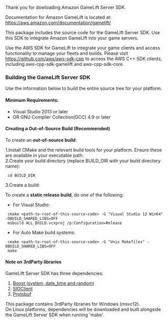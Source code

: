 Thank you for dowloading Amazon GameLift Server SDK.

Documentation for Amazon GameLift is located at:
https://aws.amazon.com/documentation/gamelift/


This package includes the source code for the GameLift Server SDK. Use this SDK to integrate Amazon GameLift into your game servers.

Use the AWS SDK for GameLift to integrate your game clients and access functionality to manage your fleets and builds. Please visit https://github.com/aws/aws-sdk-cpp to access the AWS C++ SDK clients, including aws-cpp-sdk-gamelift and aws-cpp-sdk-core.

### Building the GameLift Server SDK
Use the information below to build the entire source tree for your platform.

#### Minimum Requirements:
* Visual Studio 2013 or later
* OR GNU Compiler Collection(GCC) 4.9 or later

#### Creating a Out-of-Source Build (Recommended)
To create an **out-of-source build**:

1.Install CMake and the relevant build tools for your platform. Ensure these are available in your executable path.  
2.Create your build directory (replace BUILD_DIR with your build directory name):

```
 cd BUILD_DIR
```

3.Create a build:

To create a **static release build**, do one of the following:  
- For Visual Studio:
```
 cmake <path-to-root-of-this-source-code> -G "Visual Studio 12 Win64" -DBUILD_SHARED_LIBS=OFF
 msbuild ALL_BUILD.vcxproj /p:Configuration=Release
```
- For Auto Make build systems:
```
 cmake <path-to-root-of-this-source-code> -G "Unix Makefiles" -DBUILD_SHARED_LIBS=OFF
 make
```

#### Note on 3rdParty libraries
GameLift Server SDK has three dependencies:
1. [Boost (system, date_time and random)](http://www.boost.org/)
2. [SIOClient](https://github.com/socketio/socket.io-client-cpp)
3. [Protobuf](https://github.com/google/protobuf)

This package contains 3rdParty libraries for Windows (msvc12).  
On Linux platforms, dependencies will be downloaded and built alongside the GameLift Server SDK when running 'make'.